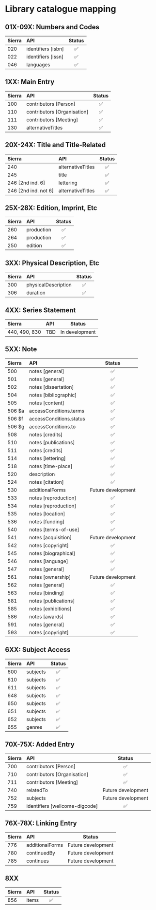 # Library catalogue mapping

## 01X-09X: Numbers and Codes

| Sierra | API                | Status |
|:-------|:-------------------|:------:|
| 020    | identifiers [isbn] | ✅ |
| 022    | identifiers [issn] | ✅ |
| 046    | languages          | ✅ |

## 1XX: Main Entry

| Sierra | API                         | Status |
|:-------|:----------------------------|:------:|
| 100    | contributors [Person]       | ✅ |
| 110    | contributors [Organisation] | ✅ |
| 111    | contributors [Meeting]      | ✅ |
| 130    | alternativeTitles           | ✅ |

## 20X-24X: Title and Title-Related

| Sierra | API                             | Status |
|:-------|:--------------------------------|:------:|
| 240                  | alternativeTitles | ✅ |
| 245                  | title             | ✅ |
| 246 [2nd ind. 6]     | lettering         | ✅ |
| 246 [2nd ind. not 6] | alternativeTitles | ✅ |

## 25X-28X: Edition, Imprint, Etc

| Sierra | API        | Status |
|:-------|:-----------|:------:|
| 260    | production | ✅ |
| 264    | production | ✅ |
| 250    | edition    | ✅ |

## 3XX: Physical Description, Etc

| Sierra | API                 | Status |
|:-------|:--------------------|:------:|
| 300    | physicalDescription | ✅ |
| 306    | duration            | ✅ |

## 4XX: Series Statement

| Sierra | API  | Status |
|:-------|:-----|:------:|
| 440, 490, 830 | TBD    | In development |

## 5XX: Note

| Sierra | API                     | Status |
|:-------|:------------------------|:------:|
| 500    | notes [general]         | ✅ |
| 501    | notes [general]         | ✅ |
| 502    | notes [dissertation]    | ✅ |
| 504    | notes [bibliographic]   | ✅ |
| 505    | notes [content]         | ✅ |
| 506 $a | accessConditions.terms  | ✅ |
| 506 $f | accessConditions.status | ✅ |
| 506 $g | accessConditions.to     | ✅ |
| 508    | notes [credits]         | ✅ |
| 510    | notes [publications]    | ✅ |
| 511    | notes [credits]         | ✅ |
| 514    | notes [lettering]       | ✅ |
| 518    | notes [time-place]      | ✅ |
| 520    | description             | ✅ |
| 524    | notes [citation]        | ✅ |
| 530    | additionalForms         | Future development |
| 533    | notes [reproduction]    | ✅ |
| 534    | notes [reproduction]    | ✅ |
| 535    | notes [location]        | ✅ |
| 536    | notes [funding]         | ✅ |
| 540    | notes [terms-of-use]    | ✅ |
| 541    | notes [acquisition]     | Future development |
| 542    | notes [copyright]       | ✅ |
| 545    | notes [biographical]    | ✅ |
| 546    | notes [language]        | ✅ |
| 547    | notes [general]         | ✅ |
| 561    | notes [ownership]       | Future development |
| 562    | notes [general]         | ✅ |
| 563    | notes [binding]         | ✅ |
| 581    | notes [publications]    | ✅ |
| 585    | notes [exhibitions]     | ✅ |
| 586    | notes [awards]          | ✅ |
| 591    | notes [general]         | ✅ |
| 593    | notes [copyright]       | ✅ |

## 6XX: Subject Access

| Sierra | API      | Status |
|:-------|:---------|:------:|
| 600    | subjects | ✅ |
| 610    | subjects | ✅ |
| 611    | subjects | ✅ |
| 648    | subjects | ✅ |
| 650    | subjects | ✅ |
| 651    | subjects | ✅ |
| 652    | subjects | ✅ |
| 655    | genres   | ✅ |

## 70X-75X: Added Entry

| Sierra | API                            | Status |
|:-------|:-------------------------------|:------:|
| 700    | contributors [Person]          | ✅ |
| 710    | contributors [Organisation]    | ✅ |
| 711    | contributors [Meeting]         | ✅ |
| 740    | relatedTo                      | Future development |
| 752    | subjects                       | Future development |
| 759    | identifiers [wellcome-digcode] | ✅ |

## 76X-78X: Linking Entry

| Sierra | API             | Status |
|:-------|:----------------|:------:|
| 776    | additionalForms | Future development |
| 780    | continuedBy     | Future development |
| 785    | continues       | Future development |

## 8XX

| Sierra | API   | Status |
|:-------|:------|:------:|
| 856    | items | ✅     |
